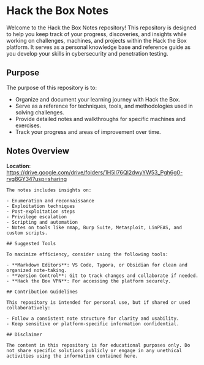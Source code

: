 # Hack the Box Notes

Welcome to the Hack the Box Notes repository! This repository is designed to help you keep track of your progress, discoveries, and insights while working on challenges, machines, and projects within the Hack the Box platform. It serves as a personal knowledge base and reference guide as you develop your skills in cybersecurity and penetration testing.

## Purpose

The purpose of this repository is to:

- Organize and document your learning journey with Hack the Box.
- Serve as a reference for techniques, tools, and methodologies used in solving challenges.
- Provide detailed notes and walkthroughs for specific machines and exercises.
- Track your progress and areas of improvement over time.

## Notes Overview

**Location**: https://drive.google.com/drive/folders/1H5ll76Ql2dwyYW53_Pgh6g0-ryg8GY34?usp=sharing
```
The notes includes insights on:

- Enumeration and reconnaissance
- Exploitation techniques
- Post-exploitation steps
- Privilege escalation
- Scripting and automation
- Notes on tools like nmap, Burp Suite, Metasploit, LinPEAS, and custom scripts.

## Suggested Tools

To maximize efficiency, consider using the following tools:

- **Markdown Editors**: VS Code, Typora, or Obsidian for clean and organized note-taking.
- **Version Control**: Git to track changes and collaborate if needed.
- **Hack the Box VPN**: For accessing the platform securely.

## Contribution Guidelines

This repository is intended for personal use, but if shared or used collaboratively:

- Follow a consistent note structure for clarity and usability.
- Keep sensitive or platform-specific information confidential.

## Disclaimer

The content in this repository is for educational purposes only. Do not share specific solutions publicly or engage in any unethical activities using the information contained here.
